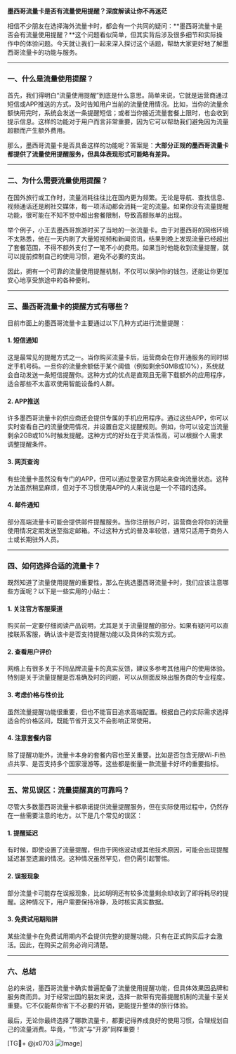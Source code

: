**墨西哥流量卡是否有流量使用提醒？深度解读让你不再迷茫**

相信不少朋友在选择海外流量卡时，都会有一个共同的疑问：**墨西哥流量卡是否会有流量使用提醒？**这个问题看似简单，但其实背后涉及很多细节和实际操作中的体验问题。今天就让我们一起来深入探讨这个话题，帮助大家更好地了解墨西哥流量卡的功能与服务。

---

### 一、什么是流量使用提醒？

首先，我们得明白“流量使用提醒”到底是什么意思。简单来说，它就是运营商通过短信或APP推送的方式，及时告知用户当前的流量使用情况。比如，当你的流量余额快用完时，系统会发送一条提醒短信；或者当你接近流量套餐上限时，也会收到提示信息。这样的功能对于用户而言非常重要，因为它可以帮助我们避免因为流量超额而产生额外费用。

那么，墨西哥流量卡是否具备这样的功能呢？答案是：**大部分正规的墨西哥流量卡都提供了流量使用提醒服务，但具体表现形式可能略有差异。**

---

### 二、为什么需要流量使用提醒？

在国外旅行或工作时，流量消耗往往比在国内更为频繁。无论是导航、查找信息、视频通话还是刷社交媒体，每一项活动都会消耗一定的流量。如果你没有流量提醒功能，很可能在不知不觉中超出套餐限制，导致高额账单的出现。

举个例子，小王去墨西哥旅游时买了当地的一张流量卡。由于对墨西哥的网络环境不太熟悉，他在一天内刷了大量短视频和新闻资讯，结果到晚上发现流量已经超出了套餐范围，不得不额外支付了一笔不小的费用。如果当时他能收到流量提醒，就可以提前控制自己的使用习惯，避免不必要的支出。

因此，拥有一个可靠的流量使用提醒机制，不仅可以保护你的钱包，还能让你更加安心地享受旅途中的各种便利。

---

### 三、墨西哥流量卡的提醒方式有哪些？

目前市面上的墨西哥流量卡主要通过以下几种方式进行流量提醒：

#### 1. 短信通知
这是最常见的提醒方式之一。当你购买流量卡后，运营商会在你开通服务的同时绑定手机号码。一旦你的流量余额低于某个阈值（例如剩余50MB或10%），系统就会自动发送一条短信提醒你。这种方式的优点是直观且无需下载额外的应用程序，适合那些不太喜欢使用智能设备的人群。

#### 2. APP推送
许多墨西哥流量卡的供应商还会提供专属的手机应用程序。通过这些APP，你可以实时查看自己的流量使用情况，并设置自定义提醒规则。例如，你可以设定当流量剩余2GB或10%时触发提醒。这种方式的好处在于灵活性高，可以根据个人需求调整提醒条件。

#### 3. 网页查询
有些流量卡虽然没有专门的APP，但可以通过登录官方网站来查询流量状态。这种方法虽然稍显麻烦，但对于不习惯使用APP的人来说也是一个不错的选择。

#### 4. 邮件通知
部分高端流量卡可能会提供邮件提醒服务。当你注册账户时，运营商会将你的流量使用情况定期发送至指定邮箱。不过这种方式的普及率较低，通常只适用于商务人士或长期驻外人员。

---

### 四、如何选择合适的流量卡？

既然知道了流量使用提醒的重要性，那么在挑选墨西哥流量卡时，我们应该注意哪些方面呢？以下是一些实用的小贴士：

#### 1. 关注官方客服渠道
购买前一定要仔细阅读产品说明，尤其是关于流量提醒的部分。如果有疑问可以直接联系客服，确认该卡是否支持提醒功能以及具体的实现方式。

#### 2. 查看用户评价
网络上有很多关于不同品牌流量卡的真实反馈，建议多参考其他用户的使用体验。特别是关于流量提醒是否准确及时的问题，可以从侧面反映出服务商的专业程度。

#### 3. 考虑价格与性价比
虽然流量提醒功能很重要，但也不能盲目追求高端配置。根据自己的实际需求选择适合的价格区间，既能节省开支又不会影响正常使用。

#### 4. 注意套餐内容
除了提醒功能外，流量卡本身的套餐内容也至关重要。比如是否包含无限Wi-Fi热点共享、是否支持多个国家漫游等。这些都是衡量一款流量卡好坏的重要指标。

---

### 五、常见误区：流量提醒真的可靠吗？

尽管大多数墨西哥流量卡都承诺提供流量提醒服务，但在实际使用过程中，仍然存在一些需要注意的地方。以下是几个常见的误区：

#### 1. 提醒延迟
有时候，即使设置了流量提醒，但由于网络波动或其他技术原因，可能会出现提醒延迟甚至遗漏的情况。这种情况虽然罕见，但仍需引起警惕。

#### 2. 误报现象
部分流量卡可能存在误报现象，比如明明还有较多流量剩余却收到了即将耗尽的提醒。这种情况下，用户需要保持冷静，及时核实真实数据。

#### 3. 免费试用期陷阱
某些流量卡在免费试用期内不会提供完整的提醒功能，只有在正式购买后才会激活。因此，在购买之前务必询问清楚。

---

### 六、总结

总的来说，墨西哥流量卡确实普遍配备了流量使用提醒功能，但具体效果因品牌和服务商而异。对于经常出国的朋友来说，选择一款带有完善提醒机制的流量卡至关重要。它不仅能帮你省下不必要的开销，更能提升整体的旅行体验。

最后，无论你最终选择了哪款流量卡，都要记得养成良好的使用习惯，合理规划自己的流量消费。毕竟，“节流”与“开源”同样重要！

[TG💪+ @jx0703 ![Image](https://github.com/user-attachments/assets/dbca1d08-cadb-493c-b0ec-ad6f7a83f270)]